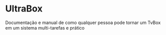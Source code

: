 # UltraBox
Documentação e manual de como qualquer pessoa pode tornar um TvBox em um sistema multi-tarefas e prático

